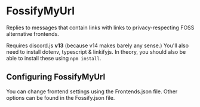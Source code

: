 # FossifyMyUrl
Replies to messages that contain links with links to privacy-respecting FOSS alternative frontends.

Requires discord.js **v13** (because v14 makes barely any sense.)
You'll also need to install dotenv, typescript & linkifyjs.
In theory, you should also be able to install these using `npm install`.

## Configuring FossifyMyUrl
You can change frontend settings using the Frontends.json file. Other options can be found in the Fossify.json file.
